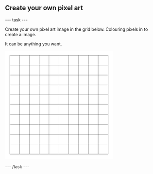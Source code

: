 ## Create your own pixel art

--- task ---

Create your own pixel art image in the grid below. Colouring pixels in to create a image. 

It can be anything you want.

![an empty 10x10 grid](images/empty-grid.png)

--- /task ---
